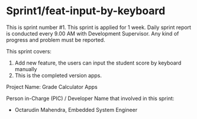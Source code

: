 # Sprint1/feat-input-by-keyboard
This is sprint number #1. This sprint is applied for 1 week. Daily sprint report is conducted every 9.00 AM with Development Supervisor. Any kind of progress and problem must be reported.

This sprint covers:
1. Add new feature, the users can input the student score by keyboard manually
2. This is the completed version apps.

Project Name:
Grade Calculator Apps

Person in-Charge (PIC) / Developer Name that involved in this sprint: 
- Octarudin Mahendra, Embedded System Engineer

